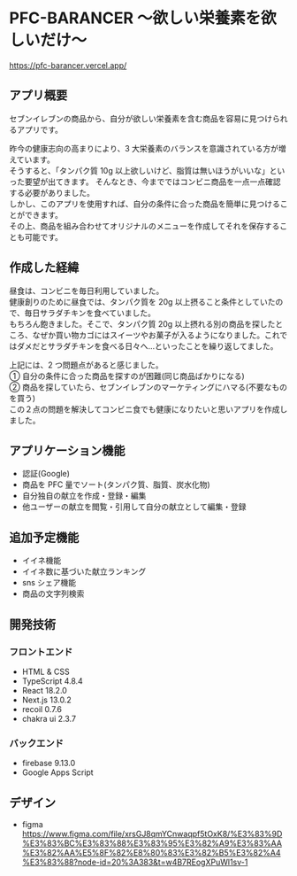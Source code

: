 # PFC-BARANCER 〜欲しい栄養素を欲しいだけ〜
https://pfc-barancer.vercel.app/

## アプリ概要

セブンイレブンの商品から、自分が欲しい栄養素を含む商品を容易に見つけられるアプリです。<br>

昨今の健康志向の高まりにより、3 大栄養素のバランスを意識されている方が増えています。<br>
そうすると、「タンパク質 10g 以上欲しいけど、脂質は無いほうがいいな」といった要望が出てきます。
そんなとき、今までではコンビニ商品を一点一点確認する必要がありました。<br>
しかし、このアプリを使用すれば、自分の条件に合った商品を簡単に見つけることができます。<br>
その上、商品を組み合わせてオリジナルのメニューを作成してそれを保存することも可能です。<br>

## 作成した経緯

昼食は、コンビニを毎日利用していました。<br>
健康創りのために昼食では、タンパク質を 20g 以上摂ること条件としていたので、毎日サラダチキンを食べていました。<br>
もちろん飽きました。そこで、タンパク質 20g 以上摂れる別の商品を探したところ、なぜか買い物カゴにはスイーツやお菓子が入るようになりました。これではダメだとサラダチキンを食べる日々へ…といったことを繰り返してました。

上記には、2 つ問題点があると感じました。<br>
① 自分の条件に合った商品を探すのが困難(同じ商品ばかりになる)<br>
② 商品を探していたら、セブンイレブンのマーケティングにハマる(不要なものを買う)<br>
この２点の問題を解決してコンビニ食でも健康になりたいと思いアプリを作成しました。

## アプリケーション機能

- 認証(Google)
- 商品を PFC 量でソート(タンパク質、脂質、炭水化物)
- 自分独自の献立を作成・登録・編集
- 他ユーザーの献立を閲覧・引用して自分の献立として編集・登録

## 追加予定機能

- イイネ機能
- イイネ数に基づいた献立ランキング
- sns シェア機能
- 商品の文字列検索

## 開発技術

### フロントエンド

- HTML & CSS
- TypeScript 4.8.4
- React 18.2.0
- Next.js 13.0.2
- recoil 0.7.6
- chakra ui 2.3.7

### バックエンド

- firebase 9.13.0
- Google Apps Script

## デザイン

- figma
  https://www.figma.com/file/xrsGJ8qmYCnwaqpf5tOxK8/%E3%83%9D%E3%83%BC%E3%83%88%E3%83%95%E3%82%A9%E3%83%AA%E3%82%AA%E5%8F%82%E8%80%83%E3%82%B5%E3%82%A4%E3%83%88?node-id=20%3A383&t=w4B7REogXPuWl1sv-1
